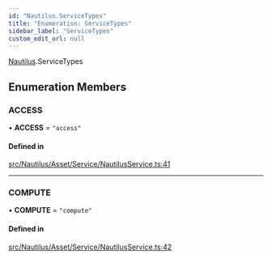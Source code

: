 ```yaml
---
id: "Nautilus.ServiceTypes"
title: "Enumeration: ServiceTypes"
sidebar_label: "ServiceTypes"
custom_edit_url: null
---
```


[Nautilus](../modules/Nautilus.md).ServiceTypes

## Enumeration Members

### ACCESS

• **ACCESS** = ``"access"``

#### Defined in

[src/Nautilus/Asset/Service/NautilusService.ts:41](https://github.com/deltaDAO/nautilus/blob/e44ffd7/src/Nautilus/Asset/Service/NautilusService.ts#L41)

___

### COMPUTE

• **COMPUTE** = ``"compute"``

#### Defined in

[src/Nautilus/Asset/Service/NautilusService.ts:42](https://github.com/deltaDAO/nautilus/blob/e44ffd7/src/Nautilus/Asset/Service/NautilusService.ts#L42)
